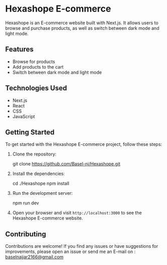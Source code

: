 # Hexashope E-commerce

Hexashope is an E-commerce website built with Next.js. It allows users to browse and purchase products, as well as switch between dark mode and light mode.

## Features

-  Browse for products
-  Add products to the cart
-  Switch between dark mode and light mode

## Technologies Used

-  Next.js
-  React
-  CSS
-  JavaScript

## Getting Started

To get started with the Hexashope E-commerce project, follow these steps:

1. Clone the repository:

   git clone https://github.com/Basel-nj/Hexashope.git

2. Install the dependencies:

   cd ./Hexashope
   npm install

3. Run the development server:

   npm run dev

4. Open your browser and visit `http://localhost:3000` to see the Hexashope E-commerce website.

## Contributing

Contributions are welcome! If you find any issues or have suggestions for improvements, please open an issue or send me an E-mail on : baselnajjar2166@gmail.com
